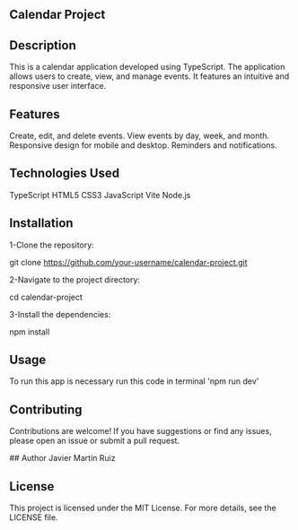 ## Calendar Project

## Description

This is a calendar application developed using TypeScript.
The application allows users to create, view, and manage events.
It features an intuitive and responsive user interface.

##  Features

Create, edit, and delete events.
View events by day, week, and month.
Responsive design for mobile and desktop.
Reminders and notifications.

## Technologies Used

TypeScript
HTML5
CSS3
JavaScript
Vite
Node.js

## Installation
1-Clone the repository:

git clone https://github.com/your-username/calendar-project.git

2-Navigate to the project directory:

cd calendar-project

3-Install the dependencies:

npm install

## Usage

To run this app is necessary run this code in terminal 'npm run dev'

## Contributing
Contributions are welcome! If you have suggestions or find any issues, please open an issue or submit a pull request.

## Author
Javier Martin Ruiz

## License
This project is licensed under the MIT License. For more details, see the LICENSE file.